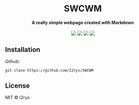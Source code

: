 
<h1 align="center">SWCWM</h1>
<h4 align="center">A really simple webpage created with Markdown</h4>
<p align="center">
	<a href="https://github.com/I2rys/SWCWM/blob/main/LICENSE"><img src="https://img.shields.io/github/license/I2rys/SWCWM?style=flat-square"></img></a>
	<a href="https://github.com/I2rys/SWCWM"><img src="https://bettercodehub.com/edge/badge/I2rys/SWCWM?branch=main"></a>
	<a href="https://github.com/I2rys/SWCWM/issues"><img src="https://img.shields.io/github/issues/I2rys/SWCWM.svg"></img></a>
	<a href="https://en.wikipedia.org/wiki/HTML"><img src="https://img.shields.io/badge/HTML-239120?style=flat-square&logo=html5&logoColor=white"></img></a>
</p>


## Installation
Github:

    git clone https://github.com/I2rys/SWCWM

## License
MIT © I2rys

